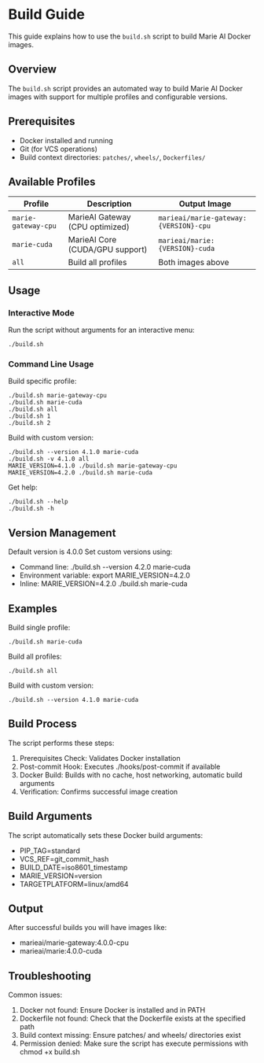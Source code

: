 # Build Guide

This guide explains how to use the `build.sh` script to build Marie AI Docker images.

## Overview

The `build.sh` script provides an automated way to build Marie AI Docker images with support for multiple profiles and configurable versions.

## Prerequisites

- Docker installed and running
- Git (for VCS operations)
- Build context directories: `patches/`, `wheels/`, `Dockerfiles/`

## Available Profiles

| Profile | Description | Output Image |
|---------|-------------|--------------|
| `marie-gateway-cpu` | MarieAI Gateway (CPU optimized) | `marieai/marie-gateway:{VERSION}-cpu` |
| `marie-cuda` | MarieAI Core (CUDA/GPU support) | `marieai/marie:{VERSION}-cuda` |
| `all` | Build all profiles | Both images above |

## Usage

### Interactive Mode

Run the script without arguments for an interactive menu:
```
./build.sh
```
### Command Line Usage
Build specific profile:

```shell
./build.sh marie-gateway-cpu
./build.sh marie-cuda
./build.sh all
./build.sh 1
./build.sh 2
```

Build with custom version:

```shell
./build.sh --version 4.1.0 marie-cuda
./build.sh -v 4.1.0 all
MARIE_VERSION=4.1.0 ./build.sh marie-gateway-cpu
MARIE_VERSION=4.2.0 ./build.sh marie-cuda
```
Get help:
```shell
./build.sh --help
./build.sh -h
```


## Version Management
Default version is 4.0.0
Set custom versions using:
- Command line: ./build.sh --version 4.2.0 marie-cuda
- Environment variable: export MARIE_VERSION=4.2.0
- Inline: MARIE_VERSION=4.2.0 ./build.sh marie-cuda

## Examples
Build single profile:

```shell
./build.sh marie-cuda
```
Build all profiles:

```shell
./build.sh all
```
Build with custom version:
```shell
./build.sh --version 4.1.0 marie-cuda
```


## Build Process
The script performs these steps:
1. Prerequisites Check: Validates Docker installation
2. Post-commit Hook: Executes ./hooks/post-commit if available
3. Docker Build: Builds with no cache, host networking, automatic build arguments
4. Verification: Confirms successful image creation

## Build Arguments
The script automatically sets these Docker build arguments:
- PIP_TAG=standard
- VCS_REF=git_commit_hash
- BUILD_DATE=iso8601_timestamp
- MARIE_VERSION=version
- TARGETPLATFORM=linux/amd64

## Output
After successful builds you will have images like:
- marieai/marie-gateway:4.0.0-cpu
- marieai/marie:4.0.0-cuda

## Troubleshooting
Common issues:
1. Docker not found: Ensure Docker is installed and in PATH
2. Dockerfile not found: Check that the Dockerfile exists at the specified path
3. Build context missing: Ensure patches/ and wheels/ directories exist
4. Permission denied: Make sure the script has execute permissions with chmod +x build.sh

